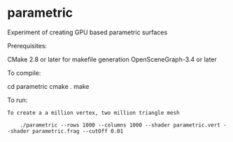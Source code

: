 # parametric
Experiment of creating GPU based parametric surfaces

Prerequisites:

   CMake 2.8 or later for makefile generation
   OpenSceneGraph-3.4 or later


To compile:

   cd parametric
   cmake .
   make


To run:

    To create a a million vertex, two million triangle mesh

        ./parametric --rows 1000 --columns 1000 --shader parametric.vert --shader parametric.frag --cutOff 0.01
